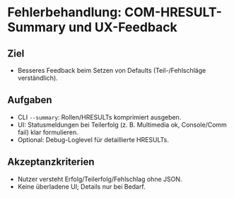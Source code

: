 # Fehlerbehandlung: COM-HRESULT-Summary und UX-Feedback

## Ziel
- Besseres Feedback beim Setzen von Defaults (Teil-/Fehlschläge verständlich).

## Aufgaben
- CLI `--summary`: Rollen/HRESULTs komprimiert ausgeben.
- UI: Statusmeldungen bei Teilerfolg (z. B. Multimedia ok, Console/Comm fail) klar formulieren.
- Optional: Debug-Loglevel für detaillierte HRESULTs.

## Akzeptanzkriterien
- Nutzer versteht Erfolg/Teilerfolg/Fehlschlag ohne JSON.
- Keine überladene UI; Details nur bei Bedarf.
